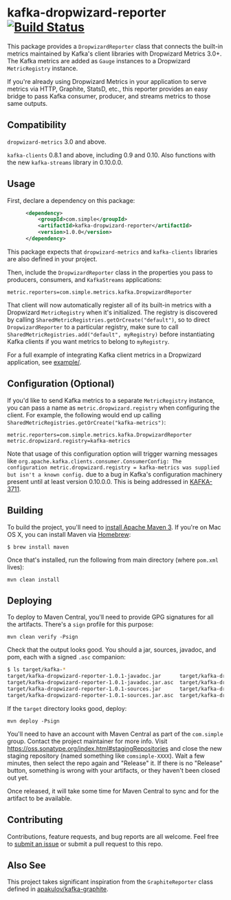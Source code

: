 # kafka-dropwizard-reporter [![Build Status](https://travis-ci.org/SimpleFinance/kafka-dropwizard-reporter.svg?branch=master)](https://travis-ci.org/SimpleFinance/kafka-dropwizard-reporter)

This package provides a `DropwizardReporter` class that connects the
built-in metrics maintained by Kafka's client libraries with
Dropwizard Metrics 3.0+.
The Kafka metrics are added as `Gauge` instances to a Dropwizard
`MetricRegistry` instance.

If you're already using Dropwizard Metrics in your application
to serve metrics via HTTP, Graphite, StatsD, etc.,
this reporter provides an easy bridge to pass Kafka consumer,
producer, and streams metrics to those same outputs.

## Compatibility

`dropwizard-metrics` 3.0 and above.

`kafka-clients` 0.8.1 and above, including 0.9 and 0.10.
Also functions with the new `kafka-streams` library in 0.10.0.0.

## Usage

First, declare a dependency on this package:
```xml
      <dependency>
          <groupId>com.simple</groupId>
          <artifactId>kafka-dropwizard-reporter</artifactId>
          <version>1.0.0</version>
      </dependency>
```

This package expects that `dropwizard-metrics` and `kafka-clients` libraries
are also defined in your project.

Then, include the `DropwizardReporter` class in the properties you pass
to producers, consumers, and `KafkaStreams` applications:
```
metric.reporters=com.simple.metrics.kafka.DropwizardReporter
```

That client will now automatically register all of its built-in
metrics with a Dropwizard `MetricRegistry` when it's initialized.
The registry is discovered by calling
`SharedMetricRegistries.getOrCreate("default")`,
so to direct `DropwizardReporter` to a particular registry, make
sure to call `SharedMetricRegistries.add("default", myRegistry)`
before instantiating Kafka clients if you want metrics to belong
to `myRegistry`.

For a full example of integrating Kafka client metrics in a Dropwizard
application, see [example/](example/).


## Configuration (Optional)

If you'd like to send Kafka metrics to a separate `MetricRegistry` instance,
you can pass a name as `metric.dropwizard.registry` when configuring the client.
For example, the following would end up calling
`SharedMetricRegistries.getOrCreate("kafka-metrics")`:
```
metric.reporters=com.simple.metrics.kafka.DropwizardReporter
metric.dropwizard.registry=kafka-metrics
```

Note that usage of this configuration option will trigger warning messages like
`org.apache.kafka.clients.consumer.ConsumerConfig: The configuration metric.dropwizard.registry = kafka-metrics was supplied but isn't a known config.`
due to a bug in Kafka's configuration machinery present until at least version 0.10.0.0.
This is being addressed in [KAFKA-3711](https://issues.apache.org/jira/browse/KAFKA-3711).

## Building

To build the project, you'll need to
[install Apache Maven 3](https://maven.apache.org/install.html).
If you're on Mac OS X, you can install Maven via [Homebrew](http://brew.sh/):

    $ brew install maven

Once that's installed, run the following from main directory
(where `pom.xml` lives):
```
mvn clean install
```

## Deploying

To deploy to Maven Central, you'll need to provide GPG signatures for all
the artifacts. There's a `sign` profile for this purpose:

    mvn clean verify -Psign

Check that the output looks good. You should a jar, sources, javadoc, and pom,
each with a signed `.asc` companion:
``` bash
$ ls target/kafka-*
target/kafka-dropwizard-reporter-1.0.1-javadoc.jar      target/kafka-dropwizard-reporter-1.0.1.jar
target/kafka-dropwizard-reporter-1.0.1-javadoc.jar.asc  target/kafka-dropwizard-reporter-1.0.1.jar.asc
target/kafka-dropwizard-reporter-1.0.1-sources.jar      target/kafka-dropwizard-reporter-1.0.1.pom
target/kafka-dropwizard-reporter-1.0.1-sources.jar.asc  target/kafka-dropwizard-reporter-1.0.1.pom.asc
```

If the `target` directory looks good, deploy:

    mvn deploy -Psign

You'll need to have an account with Maven Central as part of the `com.simple`
group. Contact the project maintainer for more info.
Visit https://oss.sonatype.org/index.html#stagingRepositories
and close the new staging repository (named something like `comsimple-XXXX`).
Wait a few minutes, then select the repo again and "Release" it.
If there is no "Release" button, something is wrong with your artifacts,
or they haven't been closed out yet.

Once released, it will take some time for Maven Central to sync and for the
artifact to be available.

## Contributing

Contributions, feature requests, and bug reports are all welcome.
Feel free to [submit an issue](issues/new)
or submit a pull request to this repo.

## Also See

This project takes significant inspiration from the `GraphiteReporter` class
defined in [apakulov/kafka-graphite](https://github.com/apakulov/kafka-graphite).
